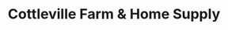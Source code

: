 ---
title: "Cottleville Farm & Home Supply"
url: /cottleville/cottleville-farm-and-home-supply/
shop: general
---